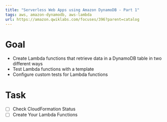 ```yaml
---
title: "Serverless Web Apps using Amazon DynamoDB - Part 1"
tags: aws, amazon-dynamodb, aws-lambda
url: https://amazon.qwiklabs.com/focuses/396?parent=catalog
---
```


# Goal
- Create Lambda functions that retrieve data in a DynamoDB table in two different ways
- Test Lambda functions with a template
- Configure custom tests for Lambda functions

# Task
- [ ] Check CloudFormation Status
- [ ] Create Your Lambda Functions
